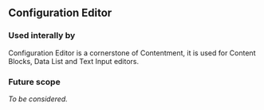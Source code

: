 ﻿## Configuration Editor

### Used interally by

Configuration Editor is a cornerstone of Contentment, it is used for Content Blocks, Data List and Text Input editors.


### Future scope

_To be considered._
